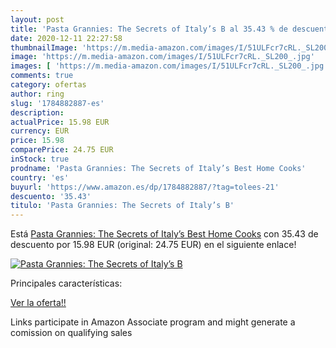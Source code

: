 ```yaml
---
layout: post
title: 'Pasta Grannies: The Secrets of Italy’s B al 35.43 % de descuento'
date: 2020-12-11 22:27:58
thumbnailImage: 'https://m.media-amazon.com/images/I/51ULFcr7cRL._SL200_.jpg'
image: 'https://m.media-amazon.com/images/I/51ULFcr7cRL._SL200_.jpg'
images: [ 'https://m.media-amazon.com/images/I/51ULFcr7cRL._SL200_.jpg' ]
comments: true
category: ofertas
author: ring
slug: '1784882887-es'
description:
actualPrice: 15.98 EUR
currency: EUR
price: 15.98
comparePrice: 24.75 EUR
inStock: true
prodname: 'Pasta Grannies: The Secrets of Italy’s Best Home Cooks'
country: 'es'
buyurl: 'https://www.amazon.es/dp/1784882887/?tag=tolees-21'
descuento: '35.43'
titulo: 'Pasta Grannies: The Secrets of Italy’s B'
---
```


Está [Pasta Grannies: The Secrets of Italy’s Best Home Cooks](https://www.amazon.es/dp/1784882887/?tag=tolees-21) con 35.43 de descuento por 15.98 EUR (original: 24.75 EUR) en el siguiente enlace!

[![Pasta Grannies: The Secrets of Italy’s B](https://m.media-amazon.com/images/I/51ULFcr7cRL._SL200_.jpg)](https://www.amazon.es/dp/1784882887/?tag=tolees-21)

Principales características:


[Ver la oferta!!](https://www.amazon.es/dp/1784882887/?tag=tolees-21)

Links participate in Amazon Associate program and might generate a comission on qualifying sales


